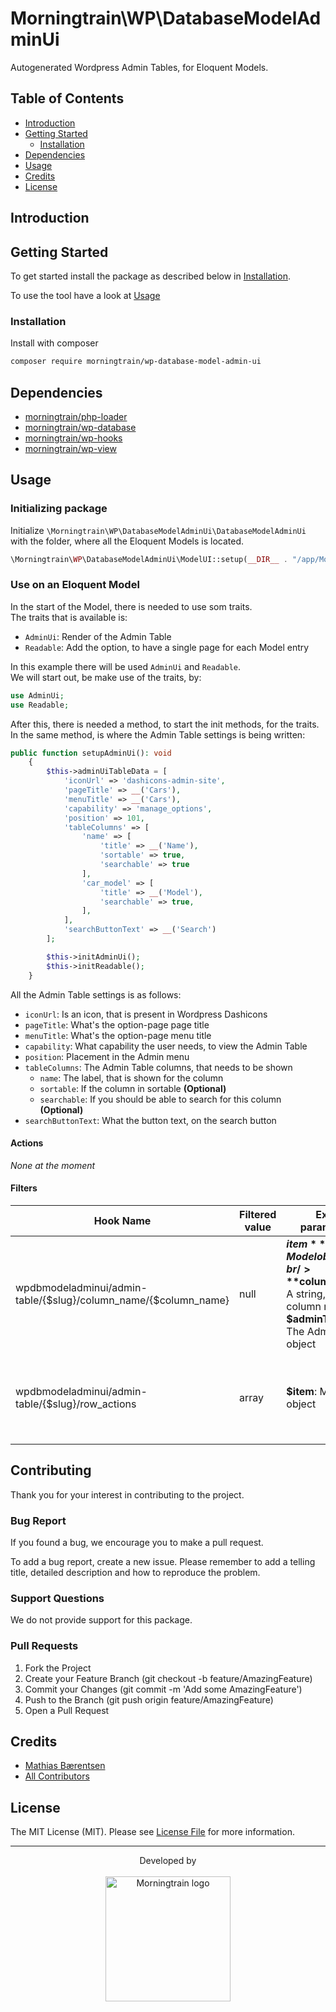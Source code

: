 # Morningtrain\WP\DatabaseModelAdminUi

Autogenerated Wordpress Admin Tables, for Eloquent Models.


## Table of Contents

- [Introduction](#introduction)
- [Getting Started](#getting-started)
  - [Installation](#installation)
- [Dependencies](#dependencies)
- [Usage](#usage)
- [Credits](#credits)
- [License](#license)


## Introduction


## Getting Started

To get started install the package as described below in [Installation](#installation).

To use the tool have a look at [Usage](#usage)


### Installation

Install with composer

```bash
composer require morningtrain/wp-database-model-admin-ui
```


## Dependencies

- [morningtrain/php-loader](https://packagist.org/packages/morningtrain/php-loader)
- [morningtrain/wp-database](https://packagist.org/packages/morningtrain/wp-database)
- [morningtrain/wp-hooks](https://packagist.org/packages/morningtrain/wp-hooks)
- [morningtrain/wp-view](https://packagist.org/packages/morningtrain/wp-view)



## Usage

### Initializing package

Initialize `\Morningtrain\WP\DatabaseModelAdminUi\DatabaseModelAdminUi` with the folder, where all the Eloquent Models is located.

```php
\Morningtrain\WP\DatabaseModelAdminUi\ModelUI::setup(__DIR__ . "/app/Models");
```

### Use on an Eloquent Model

In the start of the Model, there is needed to use som traits.  
The traits that is available is:

- `AdminUi`: Render of the Admin Table
- `Readable`: Add the option, to have a single page for each Model entry

In this example there will be used `AdminUi` and `Readable`.  
We will start out, be make use of the traits, by:

```php
use AdminUi;
use Readable;
```

After this, there is needed a method, to start the init methods, for the traits. In the same method, is where the Admin Table settings is being written:

```php
public function setupAdminUi(): void
    {
        $this->adminUiTableData = [
            'iconUrl' => 'dashicons-admin-site',
            'pageTitle' => __('Cars'),
            'menuTitle' => __('Cars'),
            'capability' => 'manage_options',
            'position' => 101,
            'tableColumns' => [
                'name' => [
                    'title' => __('Name'),
                    'sortable' => true,
                    'searchable' => true
                ],
                'car_model' => [
                    'title' => __('Model'),
                    'searchable' => true,
                ],
            ],
            'searchButtonText' => __('Search')
        ];

        $this->initAdminUi();
        $this->initReadable();
    }
```

All the Admin Table settings is as follows:

- `iconUrl`: Is an icon, that is present in Wordpress Dashicons
- `pageTitle`: What's the option-page page title
- `menuTitle`: What's the option-page menu title
- `capability`: What capability the user needs, to view the Admin Table
- `position`: Placement in the Admin menu
- `tableColumns`: The Admin Table columns, that needs to be shown
  - `name`: The label, that is shown for the column
  - `sortable`: If the column in sortable **(Optional)**
  - `searchable`: If you should be able to search for this column **(Optional)**
- `searchButtonText`: What the button text, on the search button

#### Actions

_None at the moment_


#### Filters

| Hook Name                                                       | Filtered value | Extra parameters                                                                                                            | Description                                                 |
|-----------------------------------------------------------------|----------------|-----------------------------------------------------------------------------------------------------------------------------|-------------------------------------------------------------|
| wpdbmodeladminui/admin-table/{$slug}/column_name/{$column_name} | null           | **$item**: Model object <br />**$column_name**: A string, with the column name <br />**$adminTable**: The AdminTable object | Return some echo able, to bypass the default value          |
| wpdbmodeladminui/admin-table/{$slug}/row_actions                | array          | **$item**: Model object                                                                                                     | Filter the row actions, that is shown on the primary column |


## Contributing

Thank you for your interest in contributing to the project.


### Bug Report

If you found a bug, we encourage you to make a pull request.

To add a bug report, create a new issue. Please remember to add a telling title, detailed description and how to reproduce the problem. 


### Support Questions

We do not provide support for this package.


### Pull Requests

1. Fork the Project
2. Create your Feature Branch (git checkout -b feature/AmazingFeature)
3. Commit your Changes (git commit -m 'Add some AmazingFeature')
4. Push to the Branch (git push origin feature/AmazingFeature)
5. Open a Pull Request


## Credits

- [Mathias Bærentsen](https://github.com/matbaek)
- [All Contributors](../../contributors)


## License

The MIT License (MIT). Please see [License File](LICENSE) for more information.


---

<div align="center">
Developed by <br>
</div>
<br>
<div align="center">
<a href="https://morningtrain.dk" target="_blank">
<img src="https://morningtrain.dk/wp-content/themes/mtt-wordpress-theme/assets/img/logo-only-text.svg" width="200" alt="Morningtrain logo">
</a>
</div>
